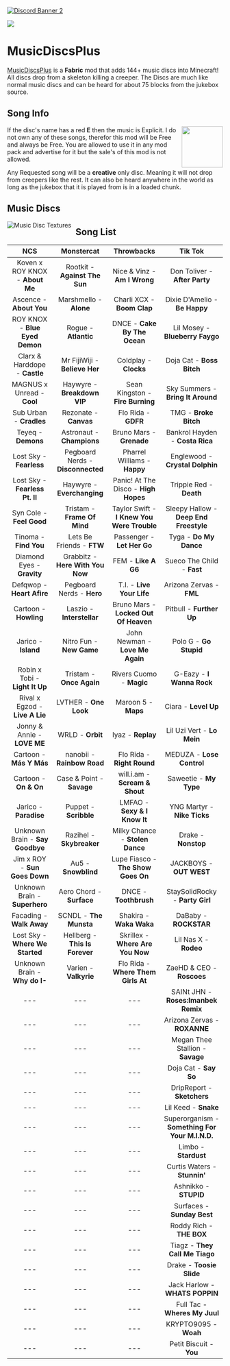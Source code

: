 [![Discord Banner 2](https://discordapp.com/api/guilds/733950434892447797/widget.png?style=banner2)](https://discord.gg/Fe4NGNQ)

[![](http://cf.way2muchnoise.eu/versions/jei_latest.svg)](https://www.curseforge.com/minecraft/mc-mods/extradiscs)
# MusicDiscsPlus

 [MusicDiscsPlus](https://www.curseforge.com/minecraft/mc-mods/musicdiscsplus) is a **Fabric** mod that adds 144+ music discs into Minecraft! All discs drop from a skeleton killing a creeper. The Discs are much like normal music discs and can be heard for about 75 blocks from the jukebox source.
 
 
## Song Info
If the disc's name has a red **E** then the music is Explicit. <img align="right" width="96" height="96" src="https://i.ibb.co/3NH9VSm/output-onlinepngtools.png">
I do not own any of these songs, therefor this mod will be Free and always be Free. You are allowed to use it in any mod pack and advertise for it but the sale's of this mod is not allowed.

Any Requested song will be a **creative** only disc. Meaning it will not drop from creepers like the rest. It can also be heard anywhere in the world as long as the jukebox that it is played from is in a loaded chunk.

## Music Discs
<img src="https://i.ibb.co/VtS5bFt/many-discs.png"
     alt="Music Disc Textures"
     style="float: left; margin-right: 10px;" />

## Song List

|               NCS               |             Monstercat            |                 Throwbacks                 |                     Tik Tok                     |
|:-------------------------------:|:---------------------------------:|:------------------------------------------:|:-----------------------------------------------:|
| Koven x ROY KNOX - **About Me** |   Rootkit - **Against The Sun**   | Nice & Vinz - **Am I Wrong**               | Don Toliver - **After Party**                   |
| Ascence - **About You**         |       Marshmello - **Alone**      | Charli XCX - **Boom Clap**                 | Dixie D'Amelio - **Be Happy**                   |
| ROY KNOX - **Blue Eyed Demon**  |        Rogue - **Atlantic**       | DNCE - **Cake By The Ocean**               | Lil Mosey - **Blueberry Faygo**                 |
| Clarx & Harddope - **Castle**   | Mr FijiWiji - **Believe Her**     | Coldplay - **Clocks**                      | Doja Cat - **Boss Bitch**                       |
| MAGNUS x Unread - **Cool**      | Haywyre - **Breakdown VIP**       | Sean Kingston - **Fire Burning**           | Sky Summers - **Bring It Around**               |
| Sub Urban - **Cradles**         | Rezonate - **Canvas**             | Flo Rida - **GDFR**                        | TMG - **Broke Bitch**                           |
| Teyeq - **Demons**              | Astronaut - **Champions**         | Bruno Mars - **Grenade**                   | Bankrol Hayden - **Costa Rica**                 |
| Lost Sky - **Fearless**         | Pegboard Nerds - **Disconnected** | Pharrel Williams - **Happy**               | Englewood - **Crystal Dolphin**                 |
| Lost Sky - **Fearless Pt. II**  | Haywyre - **Everchanging**        | Panic! At The Disco - **High Hopes**       | Trippie Red - **Death**                         |
| Syn Cole - **Feel Good**        | Tristam - **Frame Of Mind**       | Taylor Swift - **I Knew You Were Trouble** | Sleepy Hallow - **Deep End Freestyle**          |
| Tinoma - **Find You**           | Lets Be Friends - **FTW**         | Passenger - **Let Her Go**                 | Tyga - **Do My Dance**                          |
| Diamond Eyes - **Gravity**      | Grabbitz - **Here With You Now**  | FEM - **Like A G6**                        | Sueco The Child - **Fast**                      |
| Defqwop - **Heart Afire**       | Pegboard Nerds - **Hero**         | T.I. - **Live Your Life**                  | Arizona Zervas - **FML**                        |
| Cartoon - **Howling**           | Laszio - **Interstellar**         | Bruno Mars - **Locked Out Of Heaven**      | Pitbull - **Further Up**                        |
| Jarico - **Island**             | Nitro Fun - **New Game**          | John Newman - **Love Me Again**            | Polo G - **Go Stupid**                          |
| Robin x Tobi - **Light It Up**  | Tristam - **Once Again**          | Rivers Cuomo - **Magic**                   | G-Eazy - **I Wanna Rock**                       |
| Rival x Egzod - **Live A Lie**  | LVTHER - **One Look**             | Maroon 5 - **Maps**                        | Ciara - **Level Up**                            |
| Jonny & Annie - **LOVE ME**     | WRLD - **Orbit**                  | Iyaz - **Replay**                          | Lil Uzi Vert - **Lo Mein**                      |
| Cartoon - **Más Y Más**         | nanobii - **Rainbow Road**        | Flo Rida - **Right Round**                 | MEDUZA - **Lose Control**                       |
| Cartoon - **On & On**           | Case & Point - **Savage**         | will.i.am - **Scream & Shout**             | Saweetie - **My Type**                          |
| Jarico - **Paradise**           | Puppet - **Scribble**             | LMFAO - **Sexy & I Know It**               | YNG Martyr - **Nike Ticks**                     |
| Unknown Brain - **Say Goodbye** | Razihel - **Skybreaker**          | Milky Chance - **Stolen Dance**            | Drake - **Nonstop**                             |
| Jim x ROY - **Sun Goes Down**   | Au5 - **Snowblind**               | Lupe Fiasco - **The Show Goes On**         | JACKBOYS - **OUT WEST**                         |
| Unknown Brain - **Superhero**   | Aero Chord - **Surface**          | DNCE - **Toothbrush**                      | StaySolidRocky - **Party Girl**                 |
| Facading - **Walk Away**        | SCNDL - **The Munsta**            | Shakira - **Waka Waka**                    | DaBaby - **ROCKSTAR**                           |
| Lost Sky - **Where We Started** | Hellberg - **This Is Forever**    | Skrillex - **Where Are You Now**           | Lil Nas X - **Rodeo**                           |
| Unknown Brain - **Why do I-**   | Varien - **Valkyrie**             | Flo Rida - **Where Them Girls At**         | ZaeHD & CEO - **Roscoes**                       |
| ---                             | ---                               | ---                                        | SAINt JHN - **Roses:Imanbek Remix**             |
| ---                             | ---                               | ---                                        | Arizona Zervas - **ROXANNE**                    |
| ---                             | ---                               | ---                                        | Megan Thee Stallion - **Savage**                |
| ---                             | ---                               | ---                                        | Doja Cat - **Say So**                           |
| ---                             | ---                               | ---                                        | DripReport - **Sketchers**                      |
| ---                             | ---                               | ---                                        | Lil Keed - **Snake**                            |
| ---                             | ---                               | ---                                        | Superorganism - **Something For Your M.I.N.D.** |
| ---                             | ---                               | ---                                        | Limbo - **Stardust**                            |
| ---                             | ---                               | ---                                        | Curtis Waters - **Stunnin'**                    |
| ---                             | ---                               | ---                                        | Ashnikko - **STUPID**                           |
| ---                             | ---                               | ---                                        | Surfaces - **Sunday Best**                      |
| ---                             | ---                               | ---                                        | Roddy Rich - **THE BOX**                        |
| ---                             | ---                               | ---                                        | Tiagz - **They Call Me Tiago**                  |
| ---                             | ---                               | ---                                        | Drake - **Toosie Slide**                        |
| ---                             | ---                               | ---                                        | Jack Harlow - **WHATS POPPIN**                  |
| ---                             | ---                               | ---                                        | Full Tac - **Wheres My Juul**                   |
| ---                             | ---                               | ---                                        | KRYPTO9095 - **Woah**                           |
| ---                             | ---                               | ---                                        | Petit Biscuit - **You**                         |
